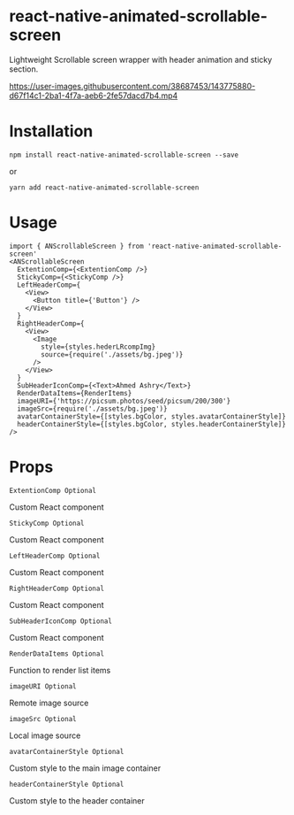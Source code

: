 # react-native-animated-scrollable-screen
Lightweight Scrollable screen wrapper with header animation and sticky section.

https://user-images.githubusercontent.com/38687453/143775880-d67f14c1-2ba1-4f7a-aeb6-2fe57dacd7b4.mp4

# Installation
```
npm install react-native-animated-scrollable-screen --save
```
or
```
yarn add react-native-animated-scrollable-screen
```

# Usage
```
import { ANScrollableScreen } from 'react-native-animated-scrollable-screen'
<ANScrollableScreen
  ExtentionComp={<ExtentionComp />}
  StickyComp={<StickyComp />}
  LeftHeaderComp={
    <View>
      <Button title={'Button'} />
    </View>
  }
  RightHeaderComp={
    <View>
      <Image
        style={styles.hederLRcompImg}
        source={require('./assets/bg.jpeg')}
      />
    </View>
  }
  SubHeaderIconComp={<Text>Ahmed Ashry</Text>}
  RenderDataItems={RenderItems}
  imageURI={'https://picsum.photos/seed/picsum/200/300'}
  imageSrc={require('./assets/bg.jpeg')}
  avatarContainerStyle={[styles.bgColor, styles.avatarContainerStyle]}
  headerContainerStyle={[styles.bgColor, styles.headerContainerStyle]}
/>
```

# Props
```
ExtentionComp Optional
```
Custom React component

```
StickyComp Optional
```
Custom React component

```
LeftHeaderComp Optional
```
Custom React component

```
RightHeaderComp Optional
```
Custom React component

```
SubHeaderIconComp Optional
```
Custom React component

```
RenderDataItems Optional
```
Function to render list items

```
imageURI Optional
```
Remote image source

```
imageSrc Optional
```
Local image source

```
avatarContainerStyle Optional
```
Custom style to the main image container

```
headerContainerStyle Optional
```
Custom style to the header container
